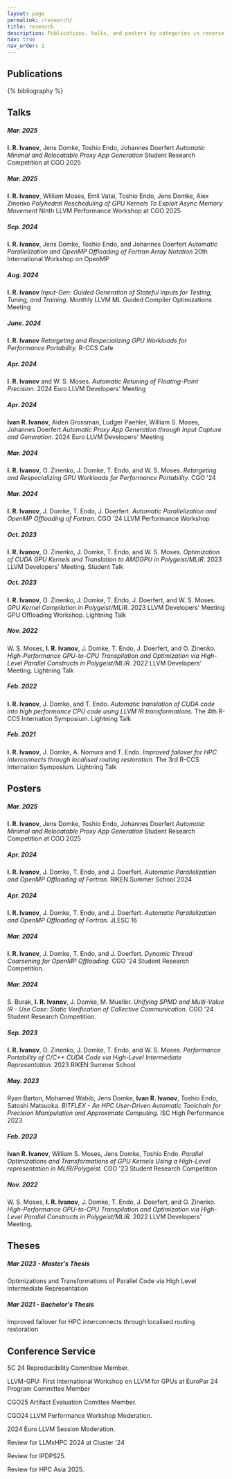 ```yaml
---
layout: page
permalink: /research/
title: research
description: Publications, talks, and posters by categories in reverse chronological order.
nav: true
nav_order: 2
---
```


<!-- _pages/publications.md -->
## Publications
<div class="publications">

{% bibliography %}

</div>

## Talks

##### Mar. 2025
**I. R. Ivanov**,  Jens Domke, Toshio Endo, Johannes Doerfert
*Automatic Minimal and Relocatable Proxy App Generation*
Student Research Competition at CGO 2025

##### Mar. 2025
**I. R. Ivanov**, William Moses, Emil Vatai, Toshio Endo, Jens Domke, Alex Zinenko
*Polyhedral Rescheduling of GPU Kernels To Exploit Async Memory Movement*
Ninth LLVM Performance Workshop at CGO 2025

<!---
##### Sep. 2024
**I. R. Ivanov**
*Rescheduling GPU kernels to exploit modern hardware.*
RIKEN Joint Lab Seminar
--->

##### Sep. 2024
**I. R. Ivanov**, Jens Domke, Toshio Endo, and Johannes Doerfert
*Automatic Parallelization and OpenMP Offloading of Fortran Array Notation*
20th International Workshop on OpenMP

##### Aug. 2024
**I. R. Ivanov**
*Input-Gen: Guided Generation of Stateful Inputs for Testing, Tuning, and Training.*
Monthly LLVM ML Guided Compiler Optimizations Meeting

##### June. 2024
**I. R. Ivanov**
*Retargeting and Respecializing GPU Workloads for Performance Portability.*
R-CCS Cafe

##### Apr. 2024
**I. R. Ivanov** and W. S. Moses.
*Automatic Retuning of Floating-Point Precision.*
2024 Euro LLVM Developers' Meeting

##### Apr. 2024
**Ivan R. Ivanov**, Aiden Grossman, Ludger Paehler, William S. Moses, Johannes Doerfert
*Automatic Proxy App Generation through Input Capture and Generation.*
2024 Euro LLVM Developers' Meeting

##### Mar. 2024
**I. R. Ivanov**, O. Zinenko, J. Domke, T. Endo, and W. S. Moses.
*Retargeting and Respecializing GPU Workloads for Performance Portability.*
CGO '24

##### Mar. 2024
**I. R. Ivanov**, J. Domke, T. Endo, J. Doerfert.
*Automatic Parallelization and OpenMP Offloading of Fortran.*
CGO '24 LLVM Performance Workshop

##### Oct. 2023
**I. R. Ivanov**, O. Zinenko, J. Domke, T. Endo, and W. S. Moses.
*Optimization of CUDA GPU Kernels and Translation to AMDGPU in Polygeist/MLIR.* 2023 LLVM Developers' Meeting. Student Talk

##### Oct. 2023
**I. R. Ivanov**, O. Zinenko, J. Domke, T. Endo, J. Doerfert, and W. S. Moses.
*GPU Kernel Compilation in Polygeist/MLIR.*
2023 LLVM Developers' Meeting GPU Offloading Workshop. Lightning Talk

##### Nov. 2022
W. S. Moses, **I. R. Ivanov**, J. Domke, T. Endo, J. Doerfert, and O. Zinenko.
*High-Performance GPU-to-CPU Transpilation and Optimization via High-Level Parallel Constructs in Polygeist/MLIR.* 2022 LLVM Developers' Meeting. Lightning Talk

##### Feb. 2022
**I. R. Ivanov**, J. Domke, and T. Endo. *Automatic translation
of CUDA code into high performance CPU code using LLVM IR transformations.* The
4th R-CCS Internation Symposium. Lightning Talk

##### Feb. 2021
**I. R. Ivanov**, J. Domke, A. Nomura and T. Endo.
*Improved failover for HPC interconnects through localised routing
restoration.* The 3rd R-CCS Internation Symposium. Lightning Talk

## Posters

##### Mar. 2025
**I. R. Ivanov**,  Jens Domke, Toshio Endo, Johannes Doerfert
*Automatic Minimal and Relocatable Proxy App Generation*
Student Research Competition at CGO 2025

##### Apr. 2024
**I. R. Ivanov**, J. Domke, T. Endo, and J. Doerfert.
*Automatic Parallelization and OpenMP Offloading of Fortran.*
RIKEN Summer School 2024

##### Apr. 2024
**I. R. Ivanov**, J. Domke, T. Endo, and J. Doerfert.
*Automatic Parallelization and OpenMP Offloading of Fortran.*
JLESC 16

##### Mar. 2024
**I. R. Ivanov**, J. Domke, T. Endo, and J. Doerfert.
*Dynamic Thread Coarsening for OpenMP Offloading.*
CGO '24 Student Research Competition.

##### Mar. 2024
S. Burak, **I. R. Ivanov**, J. Domke, M. Mueller.
*Unifying SPMD and Multi-Value IR - Use Case: Static Verification of Collective Communication.*
CGO '24 Student Research Competition.

##### Sep. 2023
**I. R. Ivanov**, O. Zinenko, J. Domke, T. Endo, and W. S. Moses.
*Performance Portability of C/C++ CUDA Code via High-Level Intermediate Representation*. 2023 RIKEN Summer School

##### May. 2023
Ryan Barton, Mohamed Wahib, Jens Domke, **Ivan R. Ivanov**, Toshio Endo, Satoshi Matsuoka.
*BITFLEX - An HPC User-Driven Automatic Toolchain for Precision Manipulation and Approximate Computing.* ISC High Performance 2023

##### Feb. 2023
**Ivan R. Ivanov**, William S. Moses, Jens Domke, Toshio Endo. *Parallel Optimizations and Transformations of GPU Kernels Using a High-Level representation in MLIR/Polygeist.* CGO '23 Student Research Competition

##### Nov. 2022
W. S. Moses, **I. R. Ivanov**, J. Domke, T. Endo, J. Doerfert, and O. Zinenko.
*High-Performance GPU-to-CPU Transpilation and Optimization via High-Level Parallel Constructs in Polygeist/MLIR.* 2022 LLVM Developers' Meeting. 

## Theses

##### Mar 2023 - Master's Thesis
Optimizations and Transformations of Parallel Code via High Level Intermediate Representation

##### Mar 2021 - Bachelor's Thesis
Improved failover for HPC interconnects through localised routing restoration

## Conference Service

SC 24 Reproducibility Committee Member.

LLVM-GPU: First International Workshop on LLVM for GPUs at EuroPar 24 Program Committee Member

CGO25 Artifact Evaluation Comittee Member.

CGO24 LLVM Performance Workshop Moderation.

2024 Euro LLVM Session Moderation.

Review for LLMxHPC 2024 at Cluster '24

Review for IPDPS25.

Review for HPC Asia 2025.

<!---

## Other
Oversee GSOC project with input-gen etc
-->
